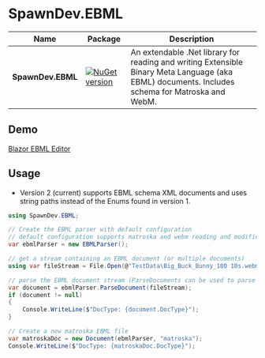 # SpawnDev.EBML

| Name | Package | Description |
|---------|-------------|-------------|
|**SpawnDev.EBML**|[![NuGet version](https://badge.fury.io/nu/SpawnDev.EBML.svg)](https://www.nuget.org/packages/SpawnDev.EBML)| An extendable .Net library for reading and writing Extensible Binary Meta Language (aka EBML) documents. Includes schema for Matroska and WebM. | 

## Demo
[Blazor EBML Editor](https://lostbeard.github.io/SpawnDev.EBML/)

## Usage
- Version 2 (current) supports EBML schema XML documents and uses string paths instead of the Enums found in version 1.

```cs
using SpawnDev.EBML;

// Create the EBML parser with default configuration
// default configuration supports matroska and webm reading and modification
var ebmlParser = new EBMLParser();

// get a stream containing an EBML document (or multiple documents)
using var fileStream = File.Open(@"TestData\Big_Buck_Bunny_180 10s.webm", FileMode.Open);

// parse the EBML document stream (ParseDocuments can be used to parse all documents in the stream)
var document = ebmlParser.ParseDocument(fileStream);
if (document != null)
{
    Console.WriteLine($"DocType: {document.DocType}");
}

// Create a new matroska EBML file
var matroskaDoc = new Document(ebmlParser, "matroska");
Console.WriteLine($"DocType: {matroskaDoc.DocType}");

```